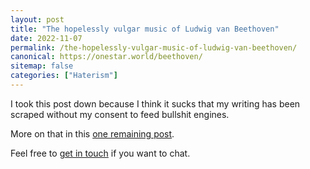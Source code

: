 ```yaml
---
layout: post
title: "The hopelessly vulgar music of Ludwig van Beethoven"
date: 2022-11-07
permalink: /the-hopelessly-vulgar-music-of-ludwig-van-beethoven/
canonical: https://onestar.world/beethoven/
sitemap: false
categories: ["Haterism"]
---
```


I took this post down because I think it sucks that my writing has been scraped without my consent to feed bullshit engines.

More on that in this [one remaining post](/my-final-blog-post).

Feel free to [get in touch](/contact) if you want to chat.
